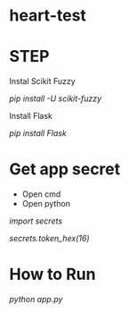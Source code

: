 # heart-test
# STEP

Instal Scikit Fuzzy

*pip install -U scikit-fuzzy*

Install Flask

*pip install Flask*


# Get app secret
- Open cmd
- Open python

*import secrets*

*secrets.token_hex(16)*

# How to Run
*python app.py*

